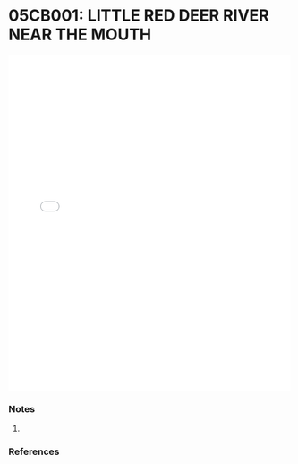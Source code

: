 # 05CB001: LITTLE RED DEER RIVER NEAR THE MOUTH

<iframe src="/distribution_estimation/_static/stations/05CB001_fdc.html" width="100%" height="600" frameborder="0"></iframe>

### Notes
1. 

### References

